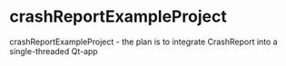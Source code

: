 # crashReportExampleProject
crashReportExampleProject - the plan is to integrate CrashReport into a single-threaded Qt-app
